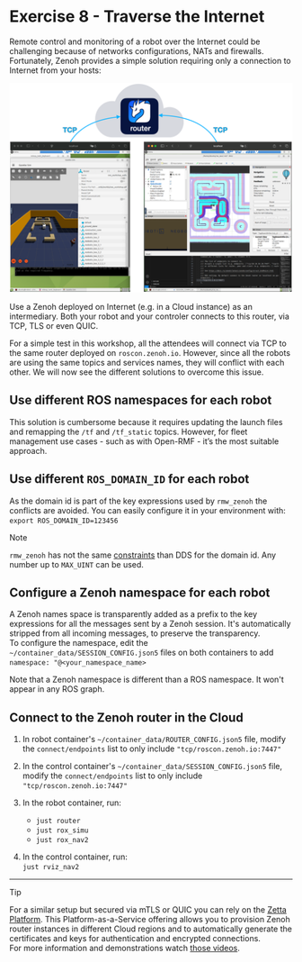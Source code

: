 # Exercise 8 - Traverse the Internet

Remote control and monitoring of a robot over the Internet could be challenging because of networks configurations, NATs and firewalls. Fortunately, Zenoh provides a simple solution requiring only a connection to Internet from your hosts:

![Interconnection via a router in the Cloud](./images/cloud_connection.png)

Use a Zenoh deployed on Internet (e.g. in a Cloud instance) as an intermediary. Both your robot and your controler connects to this router, via TCP, TLS or even QUIC.

For a simple test in this workshop, all the attendees will connect via TCP to the same router deployed on `roscon.zenoh.io`. However, since all the robots are using the same topics and services names, they will conflict with each other. We will now see the different solutions to overcome this issue.

## Use different ROS namespaces for each robot

This solution is cumbersome because it requires updating the launch files and remapping the `/tf` and `/tf_static` topics. However, for fleet management use cases - such as with Open-RMF - it’s the most suitable approach.

## Use different `ROS_DOMAIN_ID` for each robot

As the domain id is part of the key expressions used by `rmw_zenoh` the conflicts are avoided.
You can easily configure it in your environment with:  
`export ROS_DOMAIN_ID=123456`

> [!Note]
>
> `rmw_zenoh` has not the same [constraints](https://docs.ros.org/en/jazzy/Concepts/Intermediate/About-Domain-ID.html#id4) than DDS for the domain id. Any number up to `MAX_UINT` can be used.

## Configure a Zenoh namespace for each robot

A Zenoh names space is transparently added as a prefix to the key expressions for all the messages sent by a Zenoh session. It's automatically stripped from all incoming messages, to preserve the transparency.  
To configure the namespace, edit the `~/container_data/SESSION_CONFIG.json5` files on both containers to add `namespace: "@<your_namespace_name>`  

Note that a Zenoh namespace is different than a ROS namespace. It won't appear in any ROS graph.

## Connect to the Zenoh router in the Cloud

1. In robot container's `~/container_data/ROUTER_CONFIG.json5` file, modify the `connect/endpoints` list to only include `"tcp/roscon.zenoh.io:7447"`

2. In the control container's `~/container_data/SESSION_CONFIG.json5` file, modify the `connect/endpoints` list to only include `"tcp/roscon.zenoh.io:7447"`

3. In the robot container, run:

   * `just router`
   * `just rox_simu`
   * `just rox_nav2`

4. In the control container, run:  
   `just rviz_nav2`

---

> [!Tip]
>
> For a similar setup but secured via mTLS or QUIC you can rely on the [Zetta Platform](https://www.zettascale.cloud/). This Platform-as-a-Service offering allows you to provision Zenoh router instances in different Cloud regions and to automatically generate the certificates and keys for authentication and encrypted connections.  
> For more information and demonstrations watch [those videos](https://www.youtube.com/playlist?list=PLZDEtJusUvAaaBz6vwGyRDJnkYkMw8DfJ).
